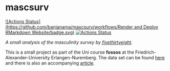 # mascsurv

<!-- badges: start -->
[![Actions Status](https://github.com/banjanama/mascsurv/workflows/Render and Deploy RMarkdown Website/badge.svg)](https://github.com/banjanama/mascsurv/actions)
[![Actions Status](https://github.com/banjanama/mascsurv/workflows/Render%20and%20Deploy%20RMarkdown%20Website/badge.svg)](https://github.com/banjanama/mascsurv/actions)
<!-- badges: end -->


*A small analysis of the masculinity survey by [fivethirtyeight](https://fivethirtyeight.com/).*

This is a small project as part of the Uni course **fossos** at the Friedrich-Alexander-University Erlangen-Nuremberg. 
The data set can be found [here](https://data.fivethirtyeight.com/) and there
is also an accompanying [article](https://fivethirtyeight.com/features/what-do-men-think-it-means-to-be-a-man/).
